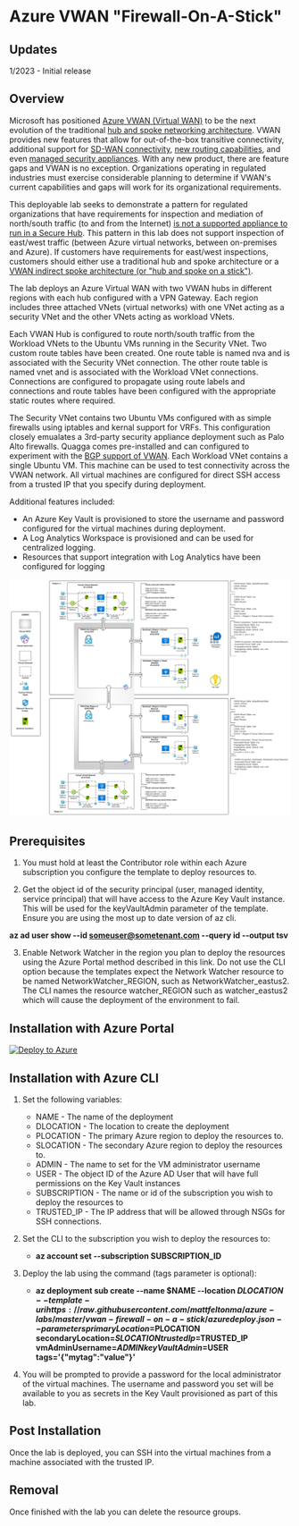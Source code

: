 # Azure VWAN "Firewall-On-A-Stick"

## Updates
1/2023 - Initial release

## Overview
Microsoft has positioned [Azure VWAN (Virtual WAN)](https://learn.microsoft.com/en-us/azure/virtual-wan/virtual-wan-about) to be the next evolution of the traditional [hub and spoke networking architecture](https://docs.microsoft.com/en-us/azure/architecture/reference-architectures/hybrid-networking/hub-spoke?tabs=cli). VWAN provides new features that allow for out-of-the-box transitive connectivity, additional support for [SD-WAN connectivity](https://learn.microsoft.com/en-us/azure/virtual-wan/sd-wan-connectivity-architecture), [new routing capabilities](https://learn.microsoft.com/en-us/azure/virtual-wan/about-virtual-hub-routing), and even [managed security appliances](https://learn.microsoft.com/en-us/azure/firewall-manager/secured-virtual-hub?toc=%2Fazure%2Fvirtual-wan%2Ftoc.json). With any new product, there are feature gaps and VWAN is no exception. Organizations operating in regulated industries must exercise considerable planning to determine if VWAN's current capabilities and gaps will work for its organizational requirements.

This deployable lab seeks to demonstrate a pattern for regulated organizations that have requirements for inspection and mediation of north/south traffic (to and from the Internet) [is not a supported appliance to run in a Secure Hub](https://learn.microsoft.com/en-us/azure/firewall-manager/trusted-security-partners). This pattern in this lab does not support inspection of east/west traffic (between Azure virtual networks, between on-premises and Azure). If customers have requirements for east/west inspections, customers should either use a traditional hub and spoke architecture or a [VWAN indirect spoke architecture (or "hub and spoke on a stick")](https://learn.microsoft.com/en-us/azure/virtual-wan/scenario-route-through-nva#architecture).

The lab deploys an Azure Virtual WAN with two VWAN hubs in different regions with each hub configured with a VPN Gateway. Each region includes three attached VNets (virtual networks) with one VNet acting as a security VNet and the other VNets acting as workload VNets. 

Each VWAN Hub is configured to route north/south traffic from the Workload VNets to the Ubuntu VMs running in the Security VNet. Two custom route tables have been created. One route table is named nva and is associated with the Security VNet connection. The other route table is named vnet and is associated with the Workload VNet connections. Connections are configured to propagate using route labels and connections and route tables have been configured with the appropriate static routes where required.

The Security VNet contains two Ubuntu VMs configured with as simple firewalls using iptables and kernal support for VRFs. This configuration closely emualates a 3rd-party security appliance deployment such as Palo Alto firewalls. Quagga comes pre-installed and can configured to experiment with the [BGP support of VWAN](https://learn.microsoft.com/en-us/azure/virtual-wan/create-bgp-peering-hub-portal). Each Workload VNet contains a single Ubuntu VM. This machine can be used to test connectivity across the VWAN network. All virtual machines are configured for direct SSH access from a trusted IP that you specify during deployment.

Additional features included:

* An Azure Key Vault is provisioned to store the username and password configured for the virtual machines during deployment.
* A Log Analytics Workspace is provisioned and can be used for centralized logging.
* Resources that support integration with Log Analytics have been configured for logging

![lab image](images/lab_image.svg)

## Prerequisites
1. You must hold at least the Contributor role within each Azure subscription you configure the template to deploy resources to.

2. Get the object id of the security principal (user, managed identity, service principal) that will have access to the Azure Key Vault instance. This will be used for the keyVaultAdmin parameter of the template. Ensure you are using the most up to date version of az cli.

**az ad user show --id someuser@sometenant.com --query id --output tsv**

3. Enable Network Watcher in the region you plan to deploy the resources using the Azure Portal method described in this link. Do not use the CLI option because the templates expect the Network Watcher resource to be named NetworkWatcher_REGION, such as NetworkWatcher_eastus2. The CLI names the resource watcher_REGION such as watcher_eastus2 which will cause the deployment of the environment to fail.

## Installation with Azure Portal

[![Deploy to Azure](https://aka.ms/deploytoazurebutton)](https://portal.azure.com/#create/Microsoft.Template/uri/https%3A%2F%2Fraw.githubusercontent.com%2Fmattfeltonma%2Fazure-labs%2Fmaster%2Fmulti-region-vwan-simple%2Fazuredeploy.json)

## Installation with Azure CLI
1. Set the following variables:
   * NAME - The name of the deployment
   * DLOCATION - The location to create the deployment
   * PLOCATION - The primary Azure region to deploy the resources to.
   * SLOCATION - The secondary Azure region to deploy the resources to.
   * ADMIN - The name to set for the VM administrator username
   * USER - The object ID of the Azure AD User that will have full permissions on the Key Vault instances
   * SUBSCRIPTION - The name or id of the subscription you wish to deploy the resources to
   * TRUSTED_IP - The IP address that will be allowed through NSGs for SSH connections.

2. Set the CLI to the subscription you wish to deploy the resources to:

   * **az account set --subscription SUBSCRIPTION_ID**

4. Deploy the lab using the command (tags parameter is optional): 

   * **az deployment sub create --name $NAME --location $DLOCATION --template-uri https://raw.githubusercontent.com/mattfeltonma/azure-labs/master/vwan-firewall-on-a-stick/azuredeploy.json --parameters primaryLocation=$PLOCATION secondaryLocation=$SLOCATION trustedIp=$TRUSTED_IP vmAdminUsername=$ADMIN keyVaultAdmin=$USER tags='{"mytag":"value"}'**

3.  You will be prompted to provide a password for the local administrator of the virtual machines. The username and password you set will be available to you as secrets in the Key Vault provisioned as part of this lab.

## Post Installation
Once the lab is deployed, you can SSH into the virtual machines from a machine associated with the trusted IP.

## Removal
Once finished with the lab you can delete the resource groups.



